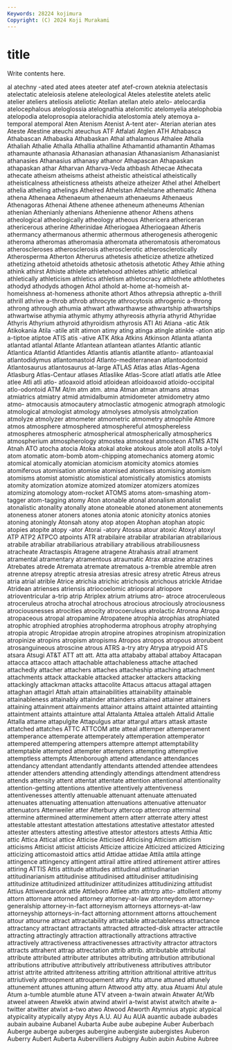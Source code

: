 ```yaml
---
Keywords: 28224 kojimura
Copyright: (C) 2024 Koji Murakami
---
```


# title

Write contents here.



al
atechny -ated ated atees ateeter atef atef-crown ateknia atelectasis atelectatic
ateleiosis atelene ateleological Ateles atelestite atelets atelic atelier ateliers ateliosis
ateliotic Atellan atellan atelo atelo- atelocardia atelocephalous ateloglossia atelognathia atelomitic
atelomyelia atelophobia atelopodia ateloprosopia atelorachidia atelostomia ately atemoya a-temporal atemporal
Aten Atenism Atenist A-tent ater- Aterian aterian ates Ateste Atestine
ateuchi ateuchus ATF Atfalati Atglen ATH Athabasca Athabascan Athabaska Athabaskan
Athal athalamous Athalee Athalia Athaliah Athalie Athalla Athallia athalline Athamantid
athamantin Athamas athamaunte athanasia Athanasian athanasian Athanasianism Athanasianist athanasies Athanasius
athanasy athanor Athapascan Athapaskan athapaskan athar Atharvan Atharva-Veda athbash Athecae
Athecata athecate atheism atheisms atheist atheistic atheistical atheistically atheisticalness atheisticness
atheists atheize atheizer Athel athel Athelbert athelia atheling athelings Athelred
Athelstan Athelstane athematic Athena athena Athenaea Athenaeum athenaeum athenaeums Athenaeus
Athenagoras Athenai Athene athenee atheneum atheneums Athenian athenian Athenianly athenians
Athenienne athenor Athens athens atheological atheologically atheology atheous Athericera athericeran
athericerous atherine Atherinidae Atheriogaea Atheriogaean Atheris athermancy athermanous athermic athermous
atherogenesis atherogenic atheroma atheromas atheromasia atheromata atheromatosis atheromatous atheroscleroses atherosclerosis
atherosclerotic atherosclerotically Atherosperma Atherton Atherurus athetesis atheticize athetize athetized athetizing
athetoid athetoids athetosic athetosis athetotic Athey Athie athing athink athirst
Athiste athlete athletehood athletes athletic athletical athletically athleticism athletics athletism
athletocracy athlothete athlothetes athodyd athodyds athogen Athol athold at-home at-homeish
at-homeishness at-homeness athonite athort Athos athrepsia athreptic a-thrill athrill athrive
a-throb athrob athrocyte athrocytosis athrogenic a-throng athrong athrough athumia athwart
athwarthawse athwartship athwartships athwartwise athymia athymic athymy athyreosis athyria athyrid
Athyridae Athyris Athyrium athyroid athyroidism athyrosis ATI Ati Atiana -atic
Atik Atikokania Atila -atile atilt atimon atimy ating atinga atingle
atinkle -ation atip a-tiptoe atiptoe ATIS atis -ative ATK Atka
Atkins Atkinson Atlanta atlanta atlantad atlantal Atlante Atlantean atlantean atlantes
Atlantic atlantic Atlantica Atlantid Atlantides Atlantis atlantis atlantite atlanto- atlantoaxial
atlantodidymus atlantomastoid Atlanto-mediterranean atlantoodontoid Atlantosaurus atlantosaurus at-large ATLAS Atlas atlas
Atlas-Agena Atlasburg Atlas-Centaur atlases Atlaslike Atlas-Score atlatl atlatls atle Atlee
atlee Atli atli atlo- atloaxoid atloid atloidean atloidoaxoid atloido-occipital atlo-odontoid
ATM At/m atm atm. atma Atman atman atmans atmas atmiatrics
atmiatry atmid atmidalbumin atmidometer atmidometry atmo atmo- atmocausis atmocautery atmoclastic
atmogenic atmograph atmologic atmological atmologist atmology atmolyses atmolysis atmolyzation atmolyze
atmolyzer atmometer atmometric atmometry atmophile Atmore atmos atmosphere atmosphered atmosphereful
atmosphereless atmospheres atmospheric atmospherical atmospherically atmospherics atmospherium atmospherology atmostea atmosteal
atmosteon ATMS ATN Atnah ATO atocha atocia Atoka atokal atoke
atokous atole atoll atolls a-tolyl atom atomatic atom-bomb atom-chipping atomechanics
atomerg atomic atomical atomically atomician atomicism atomicity atomics atomies atomiferous
atomisation atomise atomised atomises atomising atomism atomisms atomist atomistic atomistical
atomistically atomistics atomists atomity atomization atomize atomized atomizer atomizers atomizes
atomizing atomology atom-rocket ATOMS atoms atom-smashing atom-tagger atom-tagging atomy Aton
atonable atonal atonalism atonalist atonalistic atonality atonally atone atoneable atoned
atonement atonements atoneness atoner atoners atones atonia atonic atonicity atonics
atonies atoning atoningly Atonsah atony atop atopen Atophan atophan atopic
atopies atopite atopy -ator Atorai -atory Atossa atour atoxic Atoxyl
atoxyl ATP ATP2 ATPCO atpoints ATR atrabilaire atrabilar atrabilarian atrabilarious
atrabile atrabiliar atrabiliarious atrabiliary atrabilious atrabiliousness atracheate Atractaspis Atragene atragene
Atrahasis atrail atrament atramental atramentary atramentous atraumatic Atrax atrazine atrazines
Atrebates atrede Atremata atremate atrematous a-tremble atremble atren atrenne atrepsy
atreptic atresia atresias atresic atresy atretic Atreus atreus atria atrial
atrible Atrice atrichia atrichic atrichosis atrichous atrickle Atridae Atridean atrienses
atriensis atriocoelomic atrioporal atriopore atrioventricular a-trip atrip Atriplex atrium atriums
atro- atroce atroceruleous atroceruleus atrocha atrochal atrochous atrocious atrociously atrociousness
atrociousnesses atrocities atrocity atrocoeruleus atrolactic Atronna Atropa atropaceous atropal atropamine
Atropatene atrophia atrophias atrophiated atrophic atrophied atrophies atrophoderma atrophous atrophy
atrophying atropia atropic Atropidae atropin atropine atropines atropinism atropinization atropinize
atropins atropism atropisms Atropos atropos atropous atrorubent atrosanguineous atroscine atrous
ATRS a-try atry Atrypa atrypoid ATS atsara Atsugi AT&T ATT
att att. Atta atta attababy attabal attaboy Attacapan attacca attacco
attach attachable attachableness attache attached attachedly attacher attachers attaches attacheship
attaching attachment attachments attack attackable attacked attacker attackers attacking attackingly
attackman attacks attacolite Attacus attacus attagal attagen attaghan attagirl Attah
attain attainabilities attainability attainable attainableness attainably attainder attainders attained attainer
attainers attaining attainment attainments attainor attains attaint attainted attainting attaintment
attaints attainture attal Attalanta Attalea attaleh Attalid Attalie Attalla attame
attapulgite Attapulgus attar attargul attars attask attaste attatched attatches ATTC
ATTCOM atte atteal attemper attemperament attemperance attemperate attemperately attemperation attemperator
attempered attempering attempers attempre attempt attemptability attemptable attempted attempter attempters
attempting attemptive attemptless attempts Attenborough attend attendance attendances attendancy attendant
attendantly attendants attended attendee attendees attender attenders attending attendingly attendings
attendment attendress attends attensity attent attentat attentate attention attentional attentionality
attention-getting attentions attentive attentively attentiveness attentivenesses attently attenuable attenuant attenuate
attenuated attenuates attenuating attenuation attenuations attenuative attenuator attenuators Attenweiler atter
Atterbury attercop attercrop atterminal attermine attermined atterminement attern atterr atterrate
attery attest attestable attestant attestation attestations attestative attestator attested attester
attesters attesting attestive attestor attestors attests Atthia Attic attic Attica
Attical attice Atticise Atticised Atticising Atticism atticism atticisms Atticist atticist
atticists Atticize atticize Atticized atticized Atticizing atticizing atticomastoid attics attid
Attidae attidae Attila attila attinge attingence attingency attingent attirail attire
attired attirement attirer attires attiring ATTIS Attis attitude attitudes attitudinal
attitudinarian attitudinarianism attitudinise attitudinised attitudiniser attitudinising attitudinize attitudinized attitudinizer attitudinizes
attitudinizing attitudist Attius Attiwendaronk attle Attleboro Attlee attn attntrp atto-
attollent attomy attorn attornare attorned attorney attorney-at-law attorneydom attorney-generalship attorney-in-fact
attorneyism attorneys attorneys-at-law attorneyship attorneys-in-fact attorning attornment attorns attouchement attour
attourne attract attractability attractable attractableness attractance attractancy attractant attractants attracted
attracted-disk attracter attractile attracting attractingly attraction attractionally attractions attractive attractively
attractiveness attractivenesses attractivity attractor attractors attracts attrahent attrap attrectation attrib
attrib. attributable attributal attribute attributed attributer attributes attributing attribution attributional
attributions attributive attributively attributiveness attributives attributor attrist attrite attrited attriteness
attriting attrition attritional attritive attritus attriutively attroopment attroupement attry Attu
attune attuned attunely attunement attunes attuning atturn Attwood atty atty.
atua Atuami Atul atule Atum a-tumble atumble atune ATV atveen
a-twain atwain Atwater At/Wb atweel atween Atwekk atwin atwind atwirl
a-twist atwist atwitch atwite a-twitter atwitter atwixt a-two atwo Atwood
Atworth Atymnius atypic atypical atypicality atypically atypy Atys A.U. AU
Au AUA auantic aubade aubades aubain aubaine Aubanel Aubarta Aube
aube aubepine Auber Auberbach Auberge auberge auberges aubergine aubergiste aubergistes
Auberon Auberry Aubert Auberta Aubervilliers Aubigny Aubin aubin Aubine Aubree
